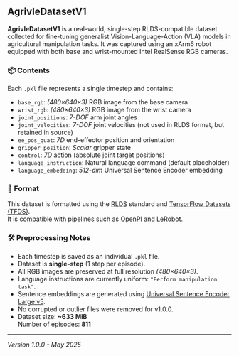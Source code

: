 ## AgrivleDatasetV1

**AgrivleDatasetV1** is a real-world, single-step RLDS-compatible dataset collected for fine-tuning generalist Vision-Language-Action (VLA) models in agricultural manipulation tasks. It was captured using an xArm6 robot equipped with both base and wrist-mounted Intel RealSense RGB cameras.

### 📦 Contents

Each `.pkl` file represents a single timestep and contains:

- `base_rgb`: *(480×640×3)* RGB image from the base camera  
- `wrist_rgb`: *(480×640×3)* RGB image from the wrist camera  
- `joint_positions`: *7-DOF* arm joint angles  
- `joint_velocities`: *7-DOF* joint velocities (not used in RLDS format, but retained in source)  
- `ee_pos_quat`: *7D* end-effector position and orientation  
- `gripper_position`: *Scalar* gripper state  
- `control`: *7D* action (absolute joint target positions)  
- `language_instruction`: Natural language command (default placeholder)  
- `language_embedding`: *512-dim* Universal Sentence Encoder embedding  

### 🧩 Format

This dataset is formatted using the [RLDS](https://github.com/google-research/rlds) standard and [TensorFlow Datasets (TFDS)](https://www.tensorflow.org/datasets).  
It is compatible with pipelines such as [OpenPI](https://github.com/Physical-Intelligence/openpi) and [LeRobot](https://github.com/Physical-Intelligence/lerobot).

### 🛠️ Preprocessing Notes

- Each timestep is saved as an individual `.pkl` file.
- Dataset is **single-step** (1 step per episode).
- All RGB images are preserved at full resolution *(480×640×3)*.
- Language instructions are currently uniform: `"Perform manipulation task"`.
- Sentence embeddings are generated using [Universal Sentence Encoder Large v5](https://tfhub.dev/google/universal-sentence-encoder-large/5).
- No corrupted or outlier files were removed for v1.0.0.
- Dataset size: **~633 MiB**  
  Number of episodes: **811**

---

*Version 1.0.0 - May 2025*
